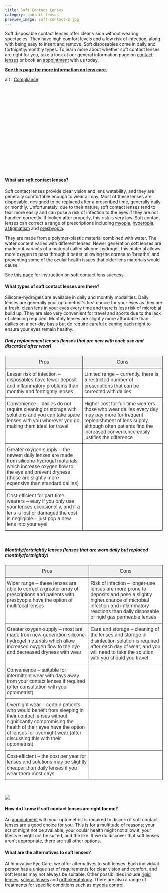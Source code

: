 ```yaml
---
title: Soft Contact Lenses
category: contact-lenses
preview_image: soft-contact-2.jpg
---
```


<div class="employee-heading">
<p><p>Soft disposable contact lenses offer clear vision without wearing spectacles. They have high comfort levels and a low risk of infection, along with being easy to insert and remove. Soft disposables come in daily and fortnightly/monthly types. To learn more about whether soft contact lenses are right for you, take a look at our general information page on <a href="/what-we-do/contact-lenses">contact lenses</a> or book an <a href="/what-we-do/eye-exam">appointment</a> with us today.</p>

<b>[See this page for more information on lens care.](https://innovativeeyecare.com.au/patient-resources/care-of-soft-disposable-contact-lenses/)</b>

</p>
</div>
<div class="myWrapper" style="position: relative; padding-bottom: 56.25%; height: 0;"><!--\\\\\\\[if IE]><iframe frameborder="0" type="text/html" src="https://2689-2347.captiv8online.com/animations/embed/one/cl-comp?player_width=100%&player_height=100%&site_company_language=34&autostart=false" width="100%" height="100%" style="position:absolute;top:0;left:0;width:100%;height:100%;"></iframe><!\\\\\\\[endif]--><!--\\\\\\\[if !IE]> <--><object data="https://2689-2347.captiv8online.com/animations/embed/one/cl-comp?player_width=100%&player_height=100%&site_company_language=34&autostart=false" type="text/html" width="100%" height="100%" style="position:absolute;top:0;left:0;width:100%;height:100%;">  alt : <a href="https://2689-2347.captiv8online.com/animations/embed/one/cl-comp?player_width=100%&player_height=100%&site_company_language=34&autostart=false">Compliance</a></object><!--> <!\\\\\\\[endif]--></div>

<br>

#### What are soft contact lenses?

Soft contact lenses provide clear vision and lens wetability, and they are generally comfortable enough to wear all day. Most of these lenses are disposable, designed to be replaced after a prescribed time, generally daily or monthly. Unfortunately, due to their nature, soft contact lenses tend to tear more easily and can pose a risk of infection to the eyes if they are not handled correctly. If looked after properly, this risk is very low. Soft contact lenses can correct a range of prescriptions including [myopia](/what-we-do/myopia), [hyperopia](/what-we-do/hyperopia), [astigmatism](/what-we-do/astigmatism) and [presbyopia](/what-we-do/presbyopia).

They are made from a polymer-plastic material combined with water. The water content varies with different lenses. Newer generation soft lenses are made out variants of a material called silcone-hydrogel, this material allows more oxygen to pass through it better, allowing the cornea to 'breathe' and preventing some of the ocular health issues that older lens materials would cause.

See [this page](https://innovativeeyecare.com.au/patient-resources/tips-for-long-term-success-with-your-soft-disposable-contact-lenses) for instruction on soft contact lens success.

#### What types of soft contact lenses are there?

Silicone-hydrogels are available in daily and monthly modalities. Daily lenses are generally your optometrist's first choice for your eyes as they are a fresh, clean lens in your eyes every time and there is less risk of microbial build up. They are also very convenient for travel and sports due to the lack of cleaning required. Monthly lenses are slightly more affordable than dailies on a per-day basis but do require careful cleaning each night to ensure your eyes remain healthy.

##### Daily replacement lenses (lenses that are new with each use and discarded after wear)

<style type="text/css">
.tg  {border-collapse:collapse;border-spacing:0;border-color:#ccc;}
.tg td{font-family:Arial, sans-serif;font-size:16px;padding:10px 5px;border-style:solid;border-width:1px;overflow:hidden;word-break:normal;border-color:#ccc;color:#333;background-color:#fff;}
.tg th{font-family:Arial, sans-serif;font-size:16px;font-weight:normal;padding:10px 5px;border-style:solid;border-width:1px;overflow:hidden;word-break:normal;border-color:#ccc;color:#333;background-color:#f0f0f0;}
.tg .tg-7op0{font-weight:bold;font-family:Arial, Helvetica, sans-serif !important;;border-color:#000000;vertical-align:top}
.tg .tg-6vm2{font-weight:bold;font-family:Arial, Helvetica, sans-serif !important;;background-color:#efefef;color:#000000;border-color:#000000;vertical-align:top}
.tg .tg-fdbh{font-family:Arial, Helvetica, sans-serif !important;;border-color:#000000;vertical-align:top}
</style>

<table class="tg" align="center">
  <tr>
    <th class="tg-fdbh">Pros</th>
    <th class="tg-fdbh">Cons</th>
  </tr>
  <tr>
    <td class="tg-fdbh">Lesser risk of infection – disposables have fewer deposit and inflammatory problems than monthly and fortnightly lenses</td>
    <td class="tg-fdbh">Limited range – currently, there is a restricted number of prescriptions that can be corrected with dailies<br></td>
  </tr>
  <tr>
    <td class="tg-fdbh">Convenience – dailies do not require cleaning or storage with solutions and you can take spare lenses with you wherever you go, making them ideal for travel</td>
    <td class="tg-fdbh">Higher cost for full-time wearers – those who wear dailies every day may pay more for frequent replenishment of lens supply, although often patients find the increased convenience easily justifies the difference<br></td>
  </tr>
  <tr>
    <td class="tg-fdbh">Greater oxygen-supply – the newest daily lenses are made from silicone-hydrogel materials which increase oxygen flow to the eye and prevent dryness (these are slightly more expensive than standard dailies)</td>
    <td class="tg-fdbh"><br></td>
  </tr>
  <tr>
    <td class="tg-fdbh">Cost-efficient for part-time wearers – easy if you only use your lenses occasionally, and if a lens is lost or damaged the cost is negligible – just pop a new lens into your eye!</td>
    <td class="tg-fdbh"><br></td>
  </tr>
</table>

<br>

##### Monthly/fortnightly lenses (lenses that are worn daily but replaced monthly/fortnightly)

<style type="text/css">
.tg  {border-collapse:collapse;border-spacing:0;border-color:#fff;}
.tg td{font-family:Arial, sans-serif;font-size:16px;padding:10px 5px;border-style:solid;border-width:1px;overflow:hidden;word-break:normal;border-color:#fff;color:#333;background-color:#fff;}
.tg th{font-family:Arial, sans-serif;font-size:16px;font-weight:normal;padding:10px 5px;border-style:solid;border-width:1px;overflow:hidden;word-break:normal;border-color:#fff;color:#333;background-color:#f0f0f0;}
.tg .tg-7op0{font-weight:bold;font-family:Arial, Helvetica, sans-serif !important;;border-color:#000000;vertical-align:top}
.tg .tg-6vm2{font-weight:bold;font-family:Arial, Helvetica, sans-serif !important;;background-color:#efefef;color:#000000;border-color:#000000;vertical-align:top}
.tg .tg-fdbh{font-family:Arial, Helvetica, sans-serif !important;;border-color:#000000;vertical-align:top}
</style>

<table class="tg" align="center">
  <tr>
    <th class="tg-fdbh">Pros</th>
    <th class="tg-fdbh">Cons</th>
  </tr>
  <tr>
    <td class="tg-fdbh">Wider range – these lenses are able to correct a greater array of prescriptions and patients with presbyopia have the option of multifocal lenses</td>
    <td class="tg-fdbh">Risk of infection – longer-use lenses are more prone to deposits and pose a slightly higher chance of microbial infection and inflammatory reactions than daily disposable or rigid gas permeable lenses<br></td>
  </tr>
  <tr>
    <td class="tg-fdbh">Greater oxygen-supply – most are made from new-generation silicone-hydrogel materials which allow increased oxygen flow to the eye and decreased dryness with wear</td>
    <td class="tg-fdbh">Care and storage – cleaning of the lenses and storage in disinfection solution is required after each day of wear, and you will need to take the solution with you should you travel<br></td>
  </tr>
  <tr>
    <td class="tg-fdbh">Convenience – suitable for intermittent wear with days away from your contact lenses if required (after consultation with your optometrist)</td>
    <td class="tg-fdbh"><br></td>
  </tr>
  <tr>
    <td class="tg-fdbh">Overnight wear – certain patients who would benefit from sleeping in their contact lenses without significantly compromising the health of their eyes have the option of lenses for overnight wear (after discussing this with their optometrist)</td>
    <td class="tg-fdbh"><br></td>
  </tr>
  <tr>
    <td class="tg-fdbh">Cost-efficient – the cost per year for lenses and solutions may be slightly cheaper than daily lenses if you wear them most days</td>
    <td class="tg-fdbh"><br></td>
  </tr>
</table>

<br>

![](/uploads/soft-lenses.jpeg)

#### How do I know if soft contact lenses are right for me?

An <a href="/what-we-do/eye-exam">appointment</a> with your optometrist is required to discern if soft contact lenses are a good choice for you. This is for a multitude of reasons; your script might not be available, your ocular health might not allow it, your lifestyle might not be suited, and the like. If we do discover that soft lenses aren't appropriate, there are still other options.

#### What are the alternatives to soft lenses?

At Innovative Eye Care, we offer alternatives to soft lenses. Each individual person has a unique set of requirements for clear vision and comfort, and soft lenses may not always be suitable. Other possibilities include [rigid lenses](/what-we-do/rigid-gas-permeable-contact-lenses), [scleral lenses](/what-we-do/scleral-contact-lenses) and [orthokeratology](/what-we-do/orthokeratology-corneal-reshaping). There are also a range of treatments for specific conditions such as [myopia control](/what-we-do/myopia-control).
